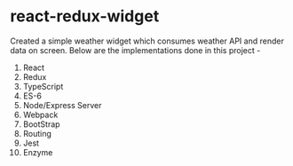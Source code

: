 # react-redux-widget

Created a simple weather widget which consumes weather API and render data on screen.
Below are the implementations done in this project -

  1. React
  2. Redux
  3. TypeScript
  4. ES-6
  5. Node/Express Server
  6. Webpack
  7. BootStrap
  8. Routing
  9. Jest
  10. Enzyme
